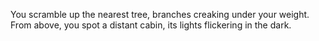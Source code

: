 You scramble up the nearest tree, branches creaking under your weight. From above, you spot a distant cabin, its lights flickering in the dark.
